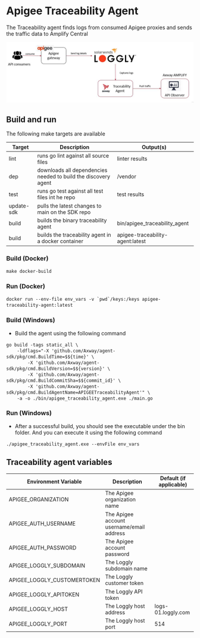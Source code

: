 # Apigee Traceability Agent

The Traceability agent finds logs from consumed Apigee proxies and sends the traffic data to Amplify Central

![Traceability Agent Process](/resources/traceability_agent_apigee.JPG)

## Build and run

The following make targets are available

| Target     | Description                                                    | Output(s)                        |
|------------|----------------------------------------------------------------|----------------------------------|
| lint       | runs go lint against all source files                          | linter results                   |
| dep        | downloads all dependencies needed to build the discovery agent | /vendor                          |
| test       | runs go test against all test files int he repo                | test results                     |
| update-sdk | pulls the latest changes to main on the SDK repo               |                                  |
| build      | builds the binary traceability agent                           | bin/apigee_traceability_agent    |
| build      | builds the traceability agent in a docker container            | apigee-traceability-agent:latest |

### Build (Docker)

```
make docker-build
```

### Run (Docker)

```
docker run --env-file env_vars -v `pwd`/keys:/keys apigee-traceability-agent:latest
```

### Build (Windows)

* Build the agent using the following command

```shell
go build -tags static_all \
    -ldflags="-X 'github.com/Axway/agent-sdk/pkg/cmd.BuildTime=$${time}' \
        -X 'github.com/Axway/agent-sdk/pkg/cmd.BuildVersion=$${version}' \
        -X 'github.com/Axway/agent-sdk/pkg/cmd.BuildCommitSha=$${commit_id}' \
        -X 'github.com/Axway/agent-sdk/pkg/cmd.BuildAgentName=APIGEETraceabilityAgent'" \
    -a -o ./bin/apigee_traceability_agent.exe ./main.go
```

### Run (Windows)

* After a successful build, you should see the executable under the bin folder.   And you can execute it using the following command

```shell
./apigee_traceability_agent.exe --envFile env_vars
```

## Traceability agent variables

| Environment Variable        | Description                               | Default (if applicable) |
|-----------------------------|-------------------------------------------|-------------------------|
| APIGEE_ORGANIZATION         | The Apigee organization name              |                         |
| APIGEE_AUTH_USERNAME        | The Apigee account username/email address |                         |
| APIGEE_AUTH_PASSWORD        | The Apigee account password               |                         |
| APIGEE_LOGGLY_SUBDOMAIN     | The Loggly subdomain name                 |                         |
| APIGEE_LOGGLY_CUSTOMERTOKEN | The Loggly customer token                 |                         |
| APIGEE_LOGGLY_APITOKEN      | The Loggly API token                      |                         |
| APIGEE_LOGGLY_HOST          | The Loggly host address                   | logs-01.loggly.com      |
| APIGEE_LOGGLY_PORT          | The Loggly host port                      | 514                     |
